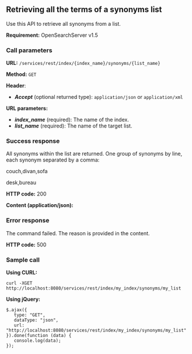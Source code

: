 ## Retrieving all the terms of a synonyms list

Use this API to retrieve all synonyms from a list.

**Requirement:** OpenSearchServer v1.5

### Call parameters

**URL:** ```/services/rest/index/{index_name}/synonyms/{list_name}```

**Method:** ```GET```

**Header**:
- _**Accept**_ (optional returned type): ```application/json``` or ```application/xml```

**URL parameters:**
- _**index_name**_ (required): The name of the index.
- _**list_name**_ (required): The name of the target list.

### Success response
All synonyms within the list are returned. One group of synonyms by line, each synonym separated by a comma:

    
couch,divan,sofa

desk,bureau
    

**HTTP code:**
200

**Content (application/json):**


### Error response

The command failed. The reason is provided in the content.

**HTTP code:**
500

### Sample call

**Using CURL:**

    curl -XGET http://localhost:8080/services/rest/index/my_index/synonyms/my_list
    

**Using jQuery:**

    $.ajax({ 
       type: "GET",
       dataType: "json",
       url: "http://localhost:8080/services/rest/index/my_index/synonyms/my_list"
    }).done(function (data) {
       console.log(data);
    });
   
